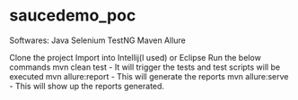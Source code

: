 # saucedemo_poc

Softwares:
Java
Selenium
TestNG
Maven
Allure

Clone the project
Import into Intellij(I used) or Eclipse
Run the below commands
mvn clean test - It will trigger the tests and test scripts will be executed
mvn allure:report - This will generate the reports
mvn allure:serve - This will show up the reports generated.
